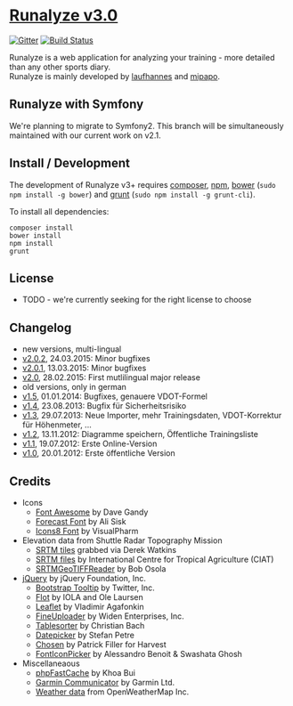 # [Runalyze v3.0](http://blog.runalyze.com)

[![Gitter](https://badges.gitter.im/Join%20Chat.svg)](https://gitter.im/Runalyze/Runalyze?utm_source=badge&utm_medium=badge&utm_campaign=pr-badge&utm_content=badge)
[![Build Status](https://travis-ci.org/Runalyze/Runalyze.svg?branch=master)](https://travis-ci.org/Runalyze/Runalyze)


Runalyze is a web application for analyzing your training - more detailed than any other sports diary.  
Runalyze is mainly developed by [laufhannes](https://github.com/laufhannes) and [mipapo](https://github.com/mipapo).

## Runalyze with Symfony
We're planning to migrate to Symfony2.
This branch will be simultaneously maintained with our current work on v2.1.

## Install / Development
The development of Runalyze v3+ requires [composer](https://getcomposer.org/doc/00-intro.md#system-requirements),
[npm](https://nodejs.org/download/), [bower](http://bower.io/) (`sudo npm install -g bower`) and
[grunt](http://gruntjs.com/) (`sudo npm install -g grunt-cli`).

To install all dependencies:
```
composer install
bower install
npm install
grunt
```

## License
* TODO - we're currently seeking for the right license to choose

## Changelog
* new versions, multi-lingual
 * [v2.0.2](http://blog.runalyze.com/allgemein/runalyze-v2-0-2/), 24.03.2015: Minor bugfixes
 * [v2.0.1](http://blog.runalyze.com/allgemein/runalyze-v2-0-1/), 13.03.2015: Minor bugfixes
 * [v2.0](http://blog.runalyze.com/allgemein/runalyze-v2-0/), 28.02.2015: First mutlilingual major release
* old versions, only in german
 * [v1.5](http://blog.runalyze.com/allgemein/runalyze-v1-5/), 01.01.2014: Bugfixes, genauere VDOT-Formel
 * [v1.4](http://blog.runalyze.com/allgemein/runalyze-v1-4-fix-fuer-sicherheitsproblem/), 23.08.2013: Bugfix für Sicherheitsrisiko
 * [v1.3](http://blog.runalyze.com/allgemein/runalyze-v1-3/), 29.07.2013: Neue Importer, mehr Trainingsdaten, VDOT-Korrektur für Höhenmeter, ...
 * [v1.2](http://blog.runalyze.com/allgemein/runalyze-v1-2/), 13.11.2012: Diagramme speichern, Öffentliche Trainingsliste
 * [v1.1](http://blog.runalyze.com/allgemein/runalyze-v1-1/), 19.07.2012: Erste Online-Version
 * [v1.0](http://blog.runalyze.com/allgemein/runalyze-v1-0/), 20.01.2012: Erste öffentliche Version

## Credits
* Icons
	* [Font Awesome](http://fontawesome.io/) by Dave Gandy
	* [Forecast Font](http://forecastfont.iconvau.lt/) by Ali Sisk
	* [Icons8 Font](http://icons8.com/) by VisualPharm
* Elevation data from Shuttle Radar Topography Mission
	* [SRTM tiles](http://dwtkns.com/srtm/) grabbed via Derek Watkins
	* [SRTM files](http://srtm.csi.cgiar.org/) by International  Centre for Tropical  Agriculture (CIAT)
	* [SRTMGeoTIFFReader](http://www.osola.org.uk/elevations/index.htm) by Bob Osola
* [jQuery](http://jquery.org/) by jQuery Foundation, Inc.
    * [Bootstrap Tooltip](http://twitter.github.com/bootstrap/javascript.html#tooltips) by Twitter, Inc.
    * [Flot](http://www.flotcharts.org/) by IOLA and Ole Laursen
    * [Leaflet](http://leafletjs.com/) by Vladimir Agafonkin
    * [FineUploader](https://github.com/Widen/fine-uploader) by Widen Enterprises, Inc.
    * [Tablesorter](http://tablesorter.com/docs/) by Christian Bach
    * [Datepicker](http://www.eyecon.ro/) by Stefan Petre
    * [Chosen](http://getharvest.com/) by Patrick Filler for Harvest
    * [FontIconPicker](http://codeb.it/) by Alessandro Benoit &amp; Swashata Ghosh
* Miscellaneaous
    * [phpFastCache](https://github.com/khoaofgod/phpfastcache) by Khoa Bui
    * [Garmin Communicator](http://developer.garmin.com/web-device/garmin-communicator-plugin/) by Garmin Ltd.
    * [Weather data](http://openweathermap.org) from OpenWeatherMap Inc.

